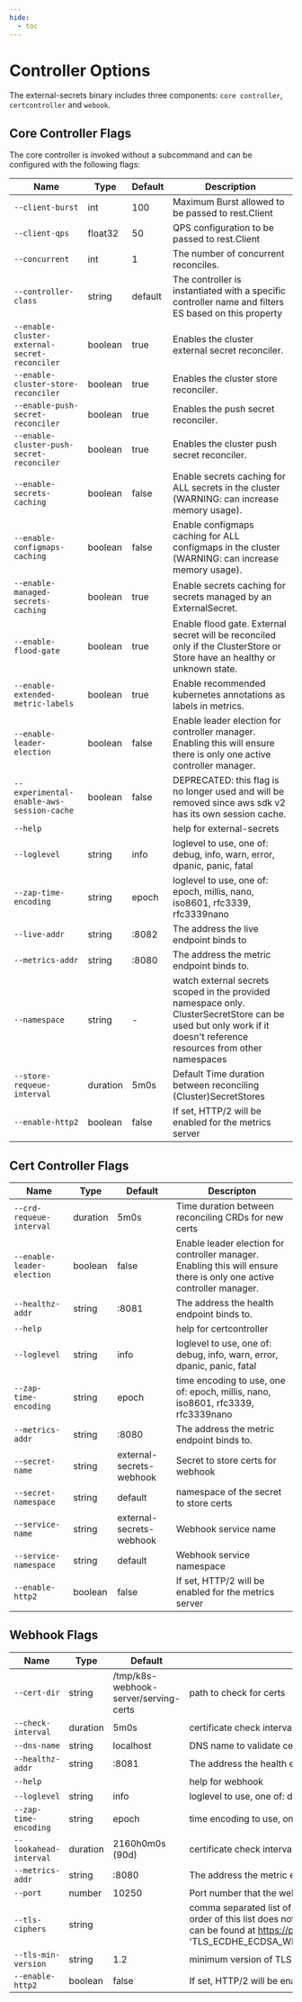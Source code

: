 ```yaml
---
hide:
  - toc
---
```


# Controller Options

The external-secrets binary includes three components: `core controller`, `certcontroller` and `webook`.

## Core Controller Flags

The core controller is invoked without a subcommand and can be configured with the following flags:

| Name                                          | Type     | Default | Description                                                                                                                                                        |
|-----------------------------------------------|----------|---------|--------------------------------------------------------------------------------------------------------------------------------------------------------------------|
| `--client-burst`                              | int      | 100     | Maximum Burst allowed to be passed to rest.Client                                                                                                                  |
| `--client-qps`                                | float32  | 50      | QPS configuration to be passed to rest.Client                                                                                                                      |
| `--concurrent`                                | int      | 1       | The number of concurrent reconciles.                                                                                                                               |
| `--controller-class`                          | string   | default | The controller is instantiated with a specific controller name and filters ES based on this property                                                               |
| `--enable-cluster-external-secret-reconciler` | boolean  | true    | Enables the cluster external secret reconciler.                                                                                                                    |
| `--enable-cluster-store-reconciler`           | boolean  | true    | Enables the cluster store reconciler.                                                                                                                              |
| `--enable-push-secret-reconciler`             | boolean  | true    | Enables the push secret reconciler.                                                                                                                                |
| `--enable-cluster-push-secret-reconciler`     | boolean  | true    | Enables the cluster push secret reconciler.                                                                                                                        |
| `--enable-secrets-caching`                    | boolean  | false   | Enable secrets caching for ALL secrets in the cluster (WARNING: can increase memory usage).                                                                        |
| `--enable-configmaps-caching`                 | boolean  | false   | Enable configmaps caching for ALL configmaps in the cluster (WARNING: can increase memory usage).                                                                  |
| `--enable-managed-secrets-caching`            | boolean  | true    | Enable secrets caching for secrets managed by an ExternalSecret.                                                                                                   |
| `--enable-flood-gate`                         | boolean  | true    | Enable flood gate. External secret will be reconciled only if the ClusterStore or Store have an healthy or unknown state.                                          |
| `--enable-extended-metric-labels`             | boolean  | true    | Enable recommended kubernetes annotations as labels in metrics.                                                                                                    |
| `--enable-leader-election`                    | boolean  | false   | Enable leader election for controller manager. Enabling this will ensure there is only one active controller manager.                                              |
| `--experimental-enable-aws-session-cache`     | boolean  | false   | DEPRECATED: this flag is no longer used and will be removed since aws sdk v2 has its own session cache.                                                            |
| `--help`                                      |          |         | help for external-secrets                                                                                                                                          |
| `--loglevel`                                  | string   | info    | loglevel to use, one of: debug, info, warn, error, dpanic, panic, fatal                                                                                            |
| `--zap-time-encoding`                         | string   | epoch   | loglevel to use, one of: epoch, millis, nano, iso8601, rfc3339, rfc3339nano                                                                                        |
| `--live-addr`                                 | string   | :8082   | The address the live endpoint binds to                                                                                                                             |
| `--metrics-addr`                              | string   | :8080   | The address the metric endpoint binds to.                                                                                                                          |
| `--namespace`                                 | string   | -       | watch external secrets scoped in the provided namespace only. ClusterSecretStore can be used but only work if it doesn't reference resources from other namespaces |
| `--store-requeue-interval`                    | duration | 5m0s    | Default Time duration between reconciling (Cluster)SecretStores                                                                                                    |
| `--enable-http2`                              | boolean  | false   | If set, HTTP/2 will be enabled for the metrics server                                                                                                              |

## Cert Controller Flags

| Name                       | Type     | Default                  | Descripton                                                                                                            |
|----------------------------|----------|--------------------------|-----------------------------------------------------------------------------------------------------------------------|
| `--crd-requeue-interval`   | duration | 5m0s                     | Time duration between reconciling CRDs for new certs                                                                  |
| `--enable-leader-election` | boolean  | false                    | Enable leader election for controller manager. Enabling this will ensure there is only one active controller manager. |
| `--healthz-addr`           | string   | :8081                    | The address the health endpoint binds to.                                                                             |
| `--help`                   |          |                          | help for certcontroller                                                                                               |
| `--loglevel`               | string   | info                     | loglevel to use, one of: debug, info, warn, error, dpanic, panic, fatal                                               |
| `--zap-time-encoding`      | string   | epoch                    | time encoding to use, one of: epoch, millis, nano, iso8601, rfc3339, rfc3339nano                                      |
| `--metrics-addr`           | string   | :8080                    | The address the metric endpoint binds to.                                                                             |
| `--secret-name`            | string   | external-secrets-webhook | Secret to store certs for webhook                                                                                     |
| `--secret-namespace`       | string   | default                  | namespace of the secret to store certs                                                                                |
| `--service-name`           | string   | external-secrets-webhook | Webhook service name                                                                                                  |
| `--service-namespace`      | string   | default                  | Webhook service namespace                                                                                             |
| `--enable-http2`           | boolean  | false                    | If set, HTTP/2 will be enabled for the metrics server                                                                 |

## Webhook Flags

| Name                   | Type     | Default                               | Description                                                                                                                                                                                                                                                                                                                                                                                                              |
|------------------------|----------|---------------------------------------|--------------------------------------------------------------------------------------------------------------------------------------------------------------------------------------------------------------------------------------------------------------------------------------------------------------------------------------------------------------------------------------------------------------------------|
| `--cert-dir`           | string   | /tmp/k8s-webhook-server/serving-certs | path to check for certs                                                                                                                                                                                                                                                                                                                                                                                                  |
| `--check-interval`     | duration | 5m0s                                  | certificate check interval                                                                                                                                                                                                                                                                                                                                                                                               |
| `--dns-name`           | string   | localhost                             | DNS name to validate certificates with                                                                                                                                                                                                                                                                                                                                                                                   |
| `--healthz-addr`       | string   | :8081                                 | The address the health endpoint binds to.                                                                                                                                                                                                                                                                                                                                                                                |
| `--help`               |          |                                       | help for webhook                                                                                                                                                                                                                                                                                                                                                                                                         |
| `--loglevel`           | string   | info                                  | loglevel to use, one of: debug, info, warn, error, dpanic, panic, fatal                                                                                                                                                                                                                                                                                                                                                  |
| `--zap-time-encoding`  | string   | epoch                                 | time encoding to use, one of: epoch, millis, nano, iso8601, rfc3339, rfc3339nano                                                                                                                                                                                                                                                                                                                                         |
| `--lookahead-interval` | duration | 2160h0m0s (90d)                       | certificate check interval                                                                                                                                                                                                                                                                                                                                                                                               |
| `--metrics-addr`       | string   | :8080                                 | The address the metric endpoint binds to.                                                                                                                                                                                                                                                                                                                                                                                |
| `--port`               | number   | 10250                                 | Port number that the webhook server will serve.                                                                                                                                                                                                                                                                                                                                                                          |
| `--tls-ciphers`        | string   |                                       | comma separated list of tls ciphers allowed. This does not apply to TLS 1.3 as the ciphers are selected automatically. The order of this list does not give preference to the ciphers, the ordering is done automatically. Full lists of available ciphers can be found at https://pkg.go.dev/crypto/tls#pkg-constants. E.g. 'TLS_ECDHE_ECDSA_WITH_CHACHA20_POLY1305_SHA256,TLS_ECDHE_RSA_WITH_CHACHA20_POLY1305_SHA256' |
| `--tls-min-version`    | string   | 1.2                                   | minimum version of TLS supported.                                                                                                                                                                                                                                                                                                                                                                                        |
| `--enable-http2`       | boolean  | false                                 | If set, HTTP/2 will be enabled for the metrics and webhook servers                                                                                                                                                                                                                                                                                                                                                       |

